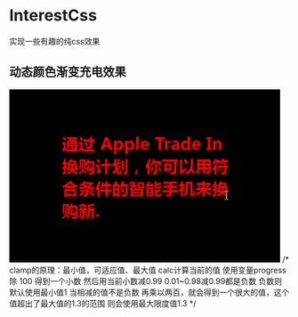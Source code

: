 # InterestCss
实现一些有趣的纯css效果

## 动态颜色渐变充电效果
 <img src="./EffectPicture/1.gif">
 /* clamp的原理：最小值，可适应值、最大值
    calc计算当前的值  使用变量progress 除 100 得到一个小数
    然后用当前小数减0.99 0.01~0.98减0.99都是负数 负数则默认使用最小值1
    当相减的值不是负数  再乘以两百，就会得到一个很大的值，这个值超出了最大值的1.3的范围
    则会使用最大限度值1.3  
  */




